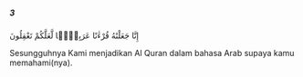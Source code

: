 ##### 3

<span class="ayah">إِنَّا جَعَلْنَٰهُ قُرْءَٰنًا عَرَبِيًّۭا لَّعَلَّكُمْ تَعْقِلُونَ</span>

<span class="ayah_translation">Sesungguhnya Kami menjadikan Al Quran dalam bahasa Arab supaya kamu memahami(nya).</span>

